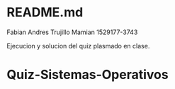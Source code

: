 # README.md

Fabian Andres Trujillo Mamian
1529177-3743

Ejecucion y solucion del quiz plasmado en clase.

# Quiz-Sistemas-Operativos
